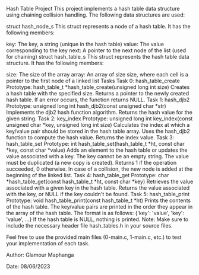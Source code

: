 Hash Table Project
This project implements a hash table data structure using chaining collision handling. The following data structures are used:

struct hash_node_s
This struct represents a node of a hash table. It has the following members:

key: The key, a string (unique in the hash table)
value: The value corresponding to the key
next: A pointer to the next node of the list (used for chaining)
struct hash_table_s
This struct represents the hash table data structure. It has the following members:

size: The size of the array
array: An array of size size, where each cell is a pointer to the first node of a linked list
Tasks
Task 0: hash_table_create
Prototype: hash_table_t *hash_table_create(unsigned long int size)
Creates a hash table with the specified size.
Returns a pointer to the newly created hash table.
If an error occurs, the function returns NULL.
Task 1: hash_djb2
Prototype: unsigned long int hash_djb2(const unsigned char *str)
Implements the djb2 hash function algorithm.
Returns the hash value for the given string.
Task 2: key_index
Prototype: unsigned long int key_index(const unsigned char *key, unsigned long int size)
Calculates the index at which a key/value pair should be stored in the hash table array.
Uses the hash_djb2 function to compute the hash value.
Returns the index value.
Task 3: hash_table_set
Prototype: int hash_table_set(hash_table_t *ht, const char *key, const char *value)
Adds an element to the hash table or updates the value associated with a key.
The key cannot be an empty string.
The value must be duplicated (a new copy is created).
Returns 1 if the operation succeeded, 0 otherwise.
In case of a collision, the new node is added at the beginning of the linked list.
Task 4: hash_table_get
Prototype: char *hash_table_get(const hash_table_t *ht, const char *key)
Retrieves the value associated with a given key in the hash table.
Returns the value associated with the key, or NULL if the key couldn't be found.
Task 5: hash_table_print
Prototype: void hash_table_print(const hash_table_t *ht)
Prints the contents of the hash table.
The key/value pairs are printed in the order they appear in the array of the hash table.
The format is as follows: {'key': 'value', 'key': 'value', ...}
If the hash table is NULL, nothing is printed.
Note: Make sure to include the necessary header file hash_tables.h in your source files.

Feel free to use the provided main files (0-main.c, 1-main.c, etc.) to test your implementation of each task.

Author: Glamour Maphanga

Date: 08/06/2023
